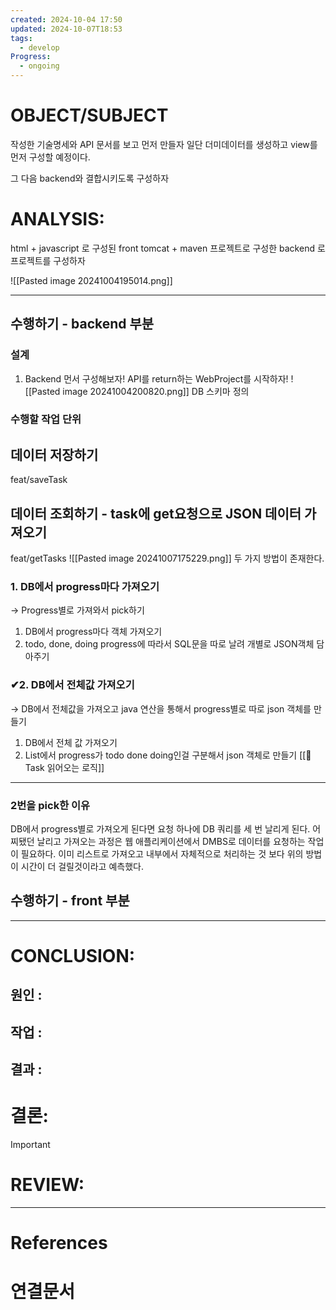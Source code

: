 ```yaml
---
created: 2024-10-04 17:50
updated: 2024-10-07T18:53
tags:
  - develop
Progress:
  - ongoing
---
```

# OBJECT/SUBJECT
작성한 기술명세와 API 문서를 보고 먼저 만들자
일단 더미데이터를 생성하고 view를 먼저 구성할 예정이다.

그 다음 backend와 결합시키도록 구성하자
# ANALYSIS:
html + javascript 로 구성된 front 
tomcat + maven 프로젝트로 구성한 backend
로 프로젝트를 구성하자

![[Pasted image 20241004195014.png]]

---

## 수행하기 - backend 부분
### 설계 
1. Backend 먼서 구성해보자! API를 return하는 WebProject를 시작하자!
![[Pasted image 20241004200820.png]]
DB 스키마 정의
### 수행할 작업 단위
## 데이터 저장하기
feat/saveTask

## 데이터 조회하기 - task에 get요청으로 JSON 데이터 가져오기
feat/getTasks
![[Pasted image 20241007175229.png]]
두 가지 방법이 존재한다. 
### 1. DB에서 progress마다 가져오기 
-> Progress별로 가져와서 pick하기 

1. DB에서 progress마다 객체 가져오기
2. todo, done, doing progress에 따라서 SQL문을 따로 날려 개별로 JSON객체 담아주기
### ✔2. DB에서 전체값 가져오기
-> DB에서 전체값을 가져오고 java 연산을 통해서 progress별로 따로 json 객체를 만들기

1. DB에서 전체 값 가져오기
2. List에서 progress가 todo done doing인걸 구분해서 json 객체로 만들기
[[🍒Task 읽어오는 로직]]


---
### 2번을 pick한 이유
DB에서 progress별로 가져오게 된다면 요청 하나에 DB 쿼리를 세 번 날리게 된다. 어찌됐던 날리고 가져오는 과정은 웹 애플리케이션에서 DMBS로 데이터를 요청하는 작업이 필요하다. 
이미 리스트로 가져오고 내부에서 자체적으로 처리하는 것 보다 위의 방법이 시간이 더 걸릴것이라고 예측했다.




## 수행하기 - front 부분


---

# CONCLUSION:

## 원인 :

## 작업 :

## 결과 :

# 결론:
>[!important]


# REVIEW:


---
# References

# 연결문서
